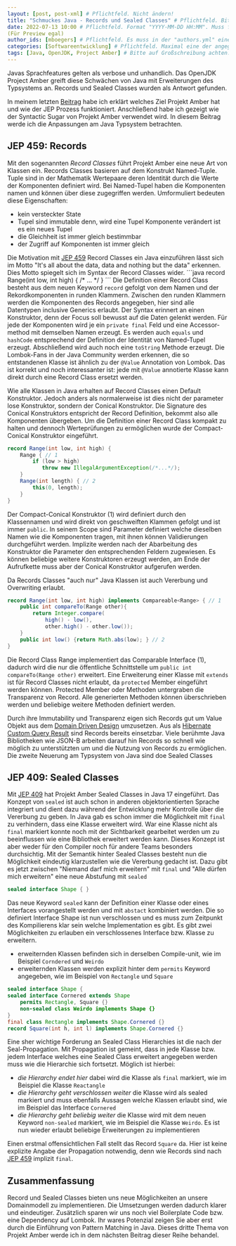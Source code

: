 ```yaml
---
layout: [post, post-xml] # Pflichtfeld. Nicht ändern!
title: "Schmuckes Java - Records und Sealed Classes" # Pflichtfeld. Bitte einen Titel für den Blog-Post angeben.
date: 2022-07-13 10:00 # Pflichtfeld. Format "YYYY-MM-DD HH:MM". Muss für Veröffentlichung in der Vergangenheit liegen.
(Für Preview egal)
author_ids: [mboegers] # Pflichtfeld. Es muss in der "authors.yml" einen Eintrag mit diesen Namen geben.
categories: [Softwareentwicklung] # Pflichtfeld. Maximal eine der angegebenen Kategorien verwenden.
tags: [Java, OpenJDK, Project Amber] # Bitte auf Großschreibung achten.
---
```

Javas Sprachfeatures gelten als verbose und unhandlich.
Das OpenJDK Project Amber greift diese Schwächen von Java mit Erweiterungen des Typsystems an.
Records und Sealed Classes wurden als Antwort gefunden.

In meinem letzten [Beitrag](https://www.adesso.de/de/news/blog/schmuckes-java-syntactic-sugar-von-project-amber.jsp)
habe ich erklärt welches Ziel Projekt Amber hat und wie der JEP Prozess funktioniert.
Anschließend habe ich gezeigt wie der Syntactic Sugar von Projekt Amber verwendet wird.
In diesem Beitrag werde ich die Anpassungen am Java Typsystem betrachten.

## JEP 459: Records
Mit den sogenannten _Record Classes_ führt Projekt Amber eine neue Art von Klassen ein.
Records Classes basieren auf dem Konstrukt Named-Tuple.
Tuple sind in der Mathematik Wertepaare deren Identität durch die Werte der Komponenten definiert wird.
Bei Named-Tupel haben die Komponenten namen und können über diese zugegriffen werden.
Umformuliert bedeuten diese Eigenschaften:
+ kein versteckter State
+ Tupel sind immutable denn, wird eine Tupel Komponente verändert ist es ein neues Tupel
+ die Gleichheit ist immer gleich bestimmbar
+ der Zugriff auf Komponenten ist immer gleich

Die Motivation mit [JEP 459](https://openjdk.java.net/jeps/459) Record Classes ein Java einzuführen lässt sich im Motto
"It's all about the data, data and nothing but the data" erkennen.
Dies Motto spiegelt sich im Syntax der Record Classes wider.
´´´java
record Range(int low, int high) { /* ... */ }
´´´
Die Definition einer Record Class besteht aus dem neuen Keyword `record` gefolgt von dem Namen und der Rekordkomponenten
in runden Klammern.
Zwischen den runden Klammern werden die Komponenten des Records angegeben, hier sind alle Datentypen inclusive Generics
erlaubt.
Der Syntax erinnert an einen Konstruktor, denn der Focus soll bewusst auf die Daten gelenkt werden.
Für jede der Komponenten wird je ein `private final` Feld und eine Accessor-method mit demselben Namen erzeugt.
Es werden auch `equals` und `hashCode` entsprechend der Definition der Identität von Named-Tupel erzeugt.
Abschließend wird auch noch eine `toString` Methode erzeugt.
Die Lombok-Fans in der Java Community werden erkennen, die so entstandenen Klasse ist ähnlich zu der `@Value` Annotation
von Lombok.
Das ist korrekt und noch interessanter ist: jede mit `@Value` annotierte Klasse kann direkt durch eine Record Class
ersetzt werden.

Wie alle Klassen in Java erhalten auf Record Classes einen Default Konstruktor.
Jedoch anders als normalerweise ist dies nicht der parameter lose Konstruktor, sondern der Conical Konstruktor.
Die Signature des Conical Konstruktors entspricht der Record Definition, bekommt also alle Komponenten übergeben.
Um die Definition einer Record Class kompakt zu halten und dennoch Werteprüfungen zu ermöglichen wurde der
Compact-Conical Konstruktor eingeführt.
```java
record Range(int low, int high) {
    Range { // 1
        if (low > high)
           throw new IllegalArgumentException(/*...*/);
    }
    Range(int length) { // 2
        this(0, length);
    }
}
```
Der Compact-Conical Konstruktor (1) wird definiert durch den Klassennamen und wird direkt von geschweiften Klammen
gefolgt und ist immer `public`.
In seinem Scope sind Parameter definiert welche dieselben Namen wie die Komponenten tragen, mit ihnen können
Validierungen durchgeführt werden.
Implizite werden nach der Abarbeitung des Konstruktor die Parameter den entsprechenden Feldern zugewiesen.
Es können beliebige weitere Konstruktoren erzeugt werden, am Ende der Aufrufkette muss aber der Conical Konstruktor
aufgerufen werden.

Da Records Classes "auch nur" Java Klassen ist auch Vererbung und Overwriting erlaubt.
```java
record Range(int low, int high) implements Compareable<Range> { // 1
    public int compareTo(Range other){
        return Integer.compare(
            high() - low(),
            other.high() - other.low());
    }
    public int low() {return Math.abs(low); } // 2
}
```

Die Record Class Range implementiert das Comparable Interface (1), dadurch wird die nur die öffentliche
Schnittstelle um `public int compareTo(Range other)` erweitert.
Eine Erweiterung einer Klasse mit `extends` ist für Record Classes nicht erlaubt, da `protected` Member eingeführt
werden können.
Protected Member oder Methoden untergraben die Transparenz von Record.
Alle generierten Methoden können überschrieben werden und beliebige weitere Methoden definiert werden.

Durch ihre Immutability und Transparenz eigen sich Records gut um Value Objekt aus dem [Domain Driven
Design](https://www.adesso.de/de/news/blog/architekturanalyse-sowie-refactoring-auf-basis-von-tactical-domain-driven-design.jsp)
umzusetzen.
Aus als [Hibernate Custom Query Result](https://www.baeldung.com/hibernate-query-to-custom-class) sind Records
bereits einsetzbar.
Viele berühmte Java Bibliotheken wie JSON-B arbeiten darauf hin Records so schnell wie möglich zu unterstützten um
und die Nutzung von Records zu ermöglichen.
Die zweite Neuerung am Typsystem von Java sind doe Sealed Classes

## JEP 409: Sealed Classes
Mit [JEP 409](https://openjdk.java.net/jeps/409) hat Projekt Amber Sealed Classes in Java 17 eingeführt.
Das Konzept von `sealed` ist auch schon in anderen objektorientierten Sprache integriert und dient dazu während der Entwicklung mehr Kontrolle über die Vererbung zu geben.
In Java gab es schon immer die Möglichkeit mit `final` zu verhindern, dass eine Klasse erweitert wird.
War eine Klasse nicht als `final` markiert konnte noch mit der Sichtbarkeit gearbeitet werden um zu beeinflussen wie
eine Bibliothek erweitert werden kann.
Dieses Konzept ist aber weder für den Compiler noch für andere Teams besonders durchsichtig.
Mit der Semantik hinter Sealed Classes besteht nun die Möglichkeit eindeutig klarzustellen wie die
Vererbung gedacht ist.
Dazu gibt es jetzt zwischen "Niemand darf mich erweitern" mit `final` und "Alle dürfen mich erweitern" eine neue
Abstufung mit `sealed`
```java
sealed interface Shape { }
```
Das neue Keyword `sealed` kann der Definition einer Klasse oder eines Interfaces vorangestellt werden und mit
`abstact` kombiniert werden.
Die so definiert Interface Shape ist nun verschlossen und es muss zum Zeitpunkt des Kompilierens klar sein welche
Implementation es gibt.
Es gibt zwei Möglichkeiten zu erlauben ein verschlossenes Interface bzw. Klasse zu erweitern.
+ erweiternden Klassen befinden sich in derselben Compile-unit, wie im Beispiel `Corndered` und `Weirdo`
+ erweiternden Klassen werden explizit hinter dem `permits` Keyword angegeben, wie im Beispiel von `Rectangle` und
`Square`
```java
sealed interface Shape {
sealed interface Cornered extends Shape
    permits Rectangle, Square {}
    non-sealed class Weirdo implements Shape {}
}
final class Rectangle implements Shape.Cornered {}
record Square(int h, int l) implements Shape.Cornered {}
```
Eine sher wichtige Forderung an Sealed Class Hierarchies ist die nach der Seal-Propagation.
Mit Propagation ist gemeint, dass in jede Klasse bzw. jedem Interface welches eine Sealed Class erweitert angegeben
werden muss wie die Hierarchie sich fortsetzt.
Möglich ist hierbei:
+ _die Hierarchy endet hier_ dabei wird die Klasse als `final` markiert, wie im Beispiel die Klasse `Reactangle`
+ _die Hierarchy geht verschlossen weiter_ die Klasse wird als sealed markiert und muss ebenfalls Aussagen welche
Klassen erlaubt sind, wie im Beispiel das Interface `Cornered`
+ _die Hierarchy geht beliebig weiter_ die Klasse wird mit dem neuen Keyword `non-sealed` markiert, wie im Beispiel
die Klasse `Weirdo`.
Es ist nun wieder erlaubt beliebige Erweiterungen zu implementieren

Einen erstmal offensichtlichen Fall stellt das Record `Square` da.
Hier ist keine explizite Angabe der Propagation notwendig, denn wie Records sind nach [JEP 459](#jep-459-records)
implizit `final`.

## Zusammenfassung
Record und Sealed Classes bieten uns neue Möglichkeiten an unsere Domainmodell zu implementieren.
Die Umsetzungen werden dadurch klarer und eindeutiger.
Zusätzlich sparen wir uns noch viel Boilerplate Code bzw. eine Dependency auf Lombok.
Ihr wares Potenzial zeigen Sie aber erst durch die Einführung von Pattern Matching in Java.
Dieses dritte Thema von Projekt Amber werde ich in dem nächsten Beitrag dieser Reihe behandel.
